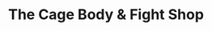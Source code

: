 ---
title: "The Cage Body & Fight Shop"
url: /karlsruhe/the-cage-body-und-fight-shop/
shop: Sport
---
